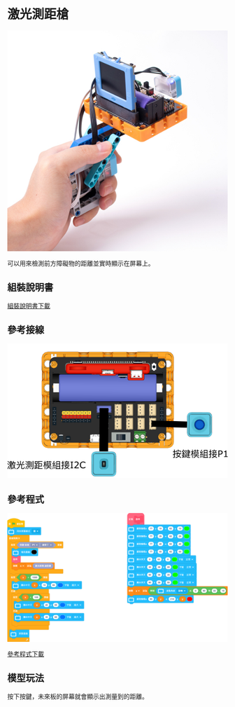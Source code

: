 # 激光測距槍

![](../images/distance_measure.jpg)

可以用來檢測前方障礙物的距離並實時顯示在屏幕上。

## 組裝說明書

[組裝說明書下載](www.google.com)

## 參考接線

![](../images/ruler_wire.png)

## 參考程式

![](../images/ruler_code.png)

[參考程式下載](www.google.com)

## 模型玩法

按下按鍵，未來板的屏幕就會顯示出測量到的距離。